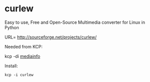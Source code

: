 # curlew
Easy to use, Free and Open-Source Multimedia converter for Linux in Python

URL= http://sourceforge.net/projects/curlew/ 

Needed from KCP:

kcp -di [mediainfo](../../../mediainfo)

Install:
```
kcp -i curlew
```
